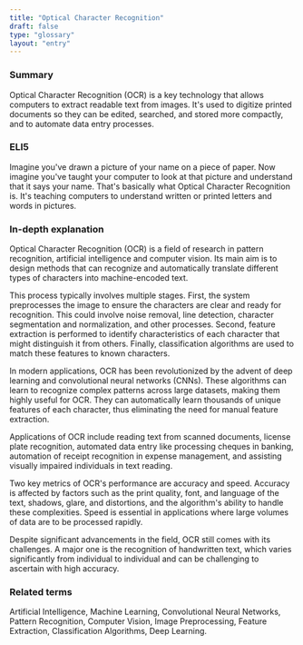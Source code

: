 ```yaml
---
title: "Optical Character Recognition"
draft: false
type: "glossary"
layout: "entry"
---
```


### Summary
Optical Character Recognition (OCR) is a key technology that allows computers to extract readable text from images. It's used to digitize printed documents so they can be edited, searched, and stored more compactly, and to automate data entry processes.

### ELI5
Imagine you've drawn a picture of your name on a piece of paper. Now imagine you've taught your computer to look at that picture and understand that it says your name. That's basically what Optical Character Recognition is. It's teaching computers to understand written or printed letters and words in pictures.

### In-depth explanation
Optical Character Recognition (OCR) is a field of research in pattern recognition, artificial intelligence and computer vision. Its main aim is to design methods that can recognize and automatically translate different types of characters into machine-encoded text.

This process typically involves multiple stages. First, the system preprocesses the image to ensure the characters are clear and ready for recognition. This could involve noise removal, line detection, character segmentation and normalization, and other processes. Second, feature extraction is performed to identify characteristics of each character that might distinguish it from others. Finally, classification algorithms are used to match these features to known characters.

In modern applications, OCR has been revolutionized by the advent of deep learning and convolutional neural networks (CNNs). These algorithms can learn to recognize complex patterns across large datasets, making them highly useful for OCR. They can automatically learn thousands of unique features of each character, thus eliminating the need for manual feature extraction.

Applications of OCR include reading text from scanned documents, license plate recognition, automated data entry like processing cheques in banking, automation of receipt recognition in expense management, and assisting visually impaired individuals in text reading.

Two key metrics of OCR's performance are accuracy and speed. Accuracy is affected by factors such as the print quality, font, and language of the text, shadows, glare, and distortions, and the algorithm's ability to handle these complexities. Speed is essential in applications where large volumes of data are to be processed rapidly.

Despite significant advancements in the field, OCR still comes with its challenges. A major one is the recognition of handwritten text, which varies significantly from individual to individual and can be challenging to ascertain with high accuracy.

### Related terms
Artificial Intelligence, Machine Learning, Convolutional Neural Networks, Pattern Recognition, Computer Vision, Image Preprocessing, Feature Extraction, Classification Algorithms, Deep Learning.
